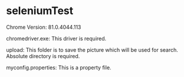 # seleniumTest

Chrome Version: 81.0.4044.113<br>

chromedriver.exe: This driver is required. <br>

upload: This folder is to save the picture which will be used for search. Absolute directory is required.<br>

myconfig.properties: This is a property file.<br>